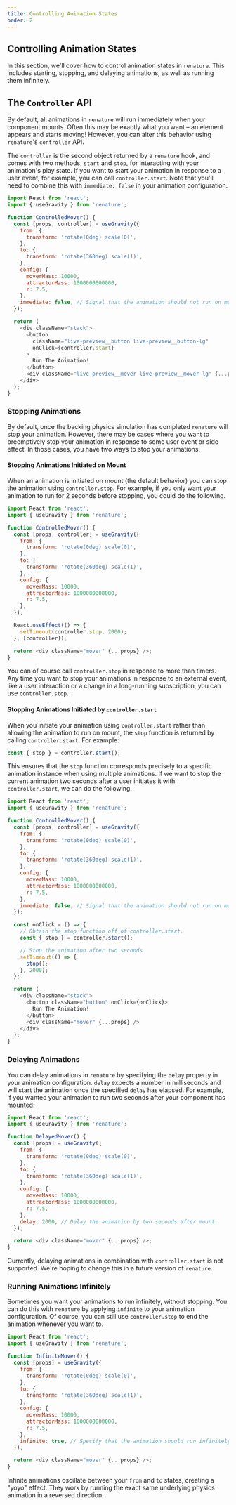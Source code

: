 ```yaml
---
title: Controlling Animation States
order: 2
---
```


## Controlling Animation States

In this section, we'll cover how to control animation states in `renature`. This includes starting, stopping, and delaying animations, as well as running them infinitely.

## The `Controller` API

By default, all animations in `renature` will run immediately when your component mounts. Often this may be exactly what you want – an element appears and starts moving! However, you can alter this behavior using `renature`'s `controller` API.

The `controller` is the second object returned by a `renature` hook, and comes with two methods, `start` and `stop`, for interacting with your animation's play state. If you want to start your animation in response to a user event, for example, you can call `controller.start`. Note that you'll need to combine this with `immediate: false` in your animation configuration.

```js live=true
import React from 'react';
import { useGravity } from 'renature';

function ControlledMover() {
  const [props, controller] = useGravity({
    from: {
      transform: 'rotate(0deg) scale(0)',
    },
    to: {
      transform: 'rotate(360deg) scale(1)',
    },
    config: {
      moverMass: 10000,
      attractorMass: 1000000000000,
      r: 7.5,
    },
    immediate: false, // Signal that the animation should not run on mount.
  });

  return (
    <div className="stack">
      <button
        className="live-preview__button live-preview__button-lg"
        onClick={controller.start}
      >
        Run The Animation!
      </button>
      <div className="live-preview__mover live-preview__mover-lg" {...props} />
    </div>
  );
}
```

### Stopping Animations

By default, once the backing physics simulation has completed `renature` will stop your animation. However, there may be cases where you want to preemptively stop your animation in response to some user event or side effect. In those cases, you have two ways to stop your animations.

#### Stopping Animations Initiated on Mount

When an animation is initiated on mount (the default behavior) you can stop the animation using `controller.stop`. For example, if you only want your animation to run for 2 seconds before stopping, you could do the following.

```js live=true
import React from 'react';
import { useGravity } from 'renature';

function ControlledMover() {
  const [props, controller] = useGravity({
    from: {
      transform: 'rotate(0deg) scale(0)',
    },
    to: {
      transform: 'rotate(360deg) scale(1)',
    },
    config: {
      moverMass: 10000,
      attractorMass: 1000000000000,
      r: 7.5,
    },
  });

  React.useEffect(() => {
    setTimeout(controller.stop, 2000);
  }, [controller]);

  return <div className="mover" {...props} />;
}
```

You can of course call `controller.stop` in response to more than timers. Any time you want to stop your animations in response to an external event, like a user interaction or a change in a long-running subscription, you can use `controller.stop`.

#### Stopping Animations Initiated by `controller.start`

When you initiate your animation using `controller.start` rather than allowing the animation to run on mount, the `stop` function is returned by calling `controller.start`. For example:

```js
const { stop } = controller.start();
```

This ensures that the `stop` function corresponds precisely to a specific animation instance when using multiple animations. If we want to stop the current animation two seconds after a user initiates it with `controller.start`, we can do the following.

```js live=true
import React from 'react';
import { useGravity } from 'renature';

function ControlledMover() {
  const [props, controller] = useGravity({
    from: {
      transform: 'rotate(0deg) scale(0)',
    },
    to: {
      transform: 'rotate(360deg) scale(1)',
    },
    config: {
      moverMass: 10000,
      attractorMass: 1000000000000,
      r: 7.5,
    },
    immediate: false, // Signal that the animation should not run on mount.
  });

  const onClick = () => {
    // Obtain the stop function off of controller.start.
    const { stop } = controller.start();

    // Stop the animation after two seconds.
    setTimeout(() => {
      stop();
    }, 2000);
  };

  return (
    <div className="stack">
      <button className="button" onClick={onClick}>
        Run The Animation!
      </button>
      <div className="mover" {...props} />
    </div>
  );
}
```

### Delaying Animations

You can delay animations in `renature` by specifying the `delay` property in your animation configuration. `delay` expects a number in milliseconds and will start the animation once the specified `delay` has elapsed. For example, if you wanted your animation to run two seconds after your component has mounted:

```js live=true
import React from 'react';
import { useGravity } from 'renature';

function DelayedMover() {
  const [props] = useGravity({
    from: {
      transform: 'rotate(0deg) scale(0)',
    },
    to: {
      transform: 'rotate(360deg) scale(1)',
    },
    config: {
      moverMass: 10000,
      attractorMass: 1000000000000,
      r: 7.5,
    },
    delay: 2000, // Delay the animation by two seconds after mount.
  });

  return <div className="mover" {...props} />;
}
```

Currently, delaying animations in combination with `controller.start` is not supported. We're hoping to change this in a future version of `renature`.

### Running Animations Infinitely

Sometimes you want your animations to run infinitely, without stopping. You can do this with `renature` by applying `infinite` to your animation configuration. Of course, you can still use `controller.stop` to end the animation whenever you want to.

```js live=true
import React from 'react';
import { useGravity } from 'renature';

function InfiniteMover() {
  const [props] = useGravity({
    from: {
      transform: 'rotate(0deg) scale(0)',
    },
    to: {
      transform: 'rotate(360deg) scale(1)',
    },
    config: {
      moverMass: 10000,
      attractorMass: 1000000000000,
      r: 7.5,
    },
    infinite: true, // Specify that the animation should run infinitely.
  });

  return <div className="mover" {...props} />;
}
```

Infinite animations oscillate between your `from` and `to` states, creating a "yoyo" effect. They work by running the exact same underlying physics animation in a reversed direction.
